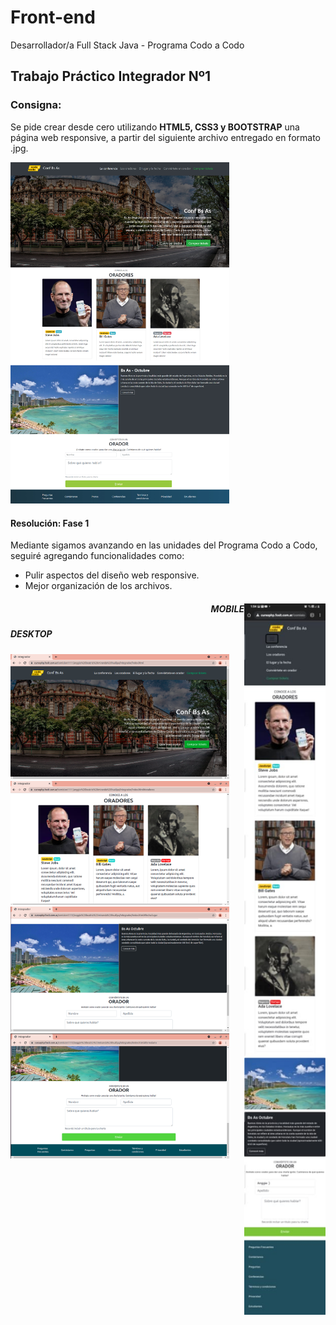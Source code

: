 # Front-end
Desarrollador/a Full Stack Java - Programa Codo a Codo


<h2> Trabajo Práctico Integrador Nº1 </h2>

<h3><b>Consigna:</b></h3>

Se pide crear desde cero utilizando <b>HTML5, CSS3 y BOOTSTRAP</b> una página web responsive,
a partir del siguiente archivo entregado en formato .jpg.

<img src="screenshots/final_front_2021.jpg" width=350px>

<h4>Resolución: Fase 1 </h4>

Mediante sigamos avanzando en las unidades del Programa Codo a Codo, seguiré agregando funcionalidades como:
- Pulir aspectos del diseño web responsive.
- Mejor organización de los archivos.

<h5 align="right"> 
 <img align="right" src="screenshots/Screen-celular.jpg" width=130px>MOBILE 
</h5>

<h5>DESKTOP</h5>
<img src="screenshots/screen1.png" width=350px>
<img src="screenshots/screen2.png" width=350px>
<img src="screenshots/screen3.png" width=350px>
<img src="screenshots/screen4.png" width=350px>
